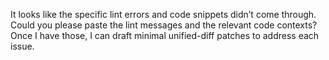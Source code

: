 It looks like the specific lint errors and code snippets didn’t come through. Could you please paste the lint messages and the relevant code contexts? Once I have those, I can draft minimal unified-diff patches to address each issue.